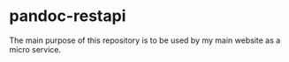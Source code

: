 # pandoc-restapi

The main purpose of this repository is to be used by my main website as a micro service.
